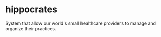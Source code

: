 # hippocrates
System that allow our world's small healthcare providers to manage and organize their practices. 
